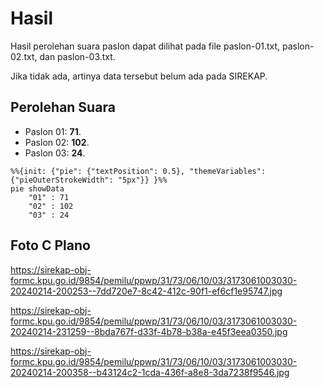 # Hasil

Hasil perolehan suara paslon dapat dilihat pada file paslon-01.txt, paslon-02.txt, dan paslon-03.txt.

Jika tidak ada, artinya data tersebut belum ada pada SIREKAP.

## Perolehan Suara

 * Paslon 01: **71**.
 * Paslon 02: **102**.
 * Paslon 03: **24**.

```mermaid
%%{init: {"pie": {"textPosition": 0.5}, "themeVariables": {"pieOuterStrokeWidth": "5px"}} }%%
pie showData
    "01" : 71
    "02" : 102
    "03" : 24
```
## Foto C Plano

https://sirekap-obj-formc.kpu.go.id/9854/pemilu/ppwp/31/73/06/10/03/3173061003030-20240214-200253--7dd720e7-8c42-412c-90f1-ef6cf1e95747.jpg

https://sirekap-obj-formc.kpu.go.id/9854/pemilu/ppwp/31/73/06/10/03/3173061003030-20240214-231259--8bda767f-d33f-4b78-b38a-e45f3eea0350.jpg

https://sirekap-obj-formc.kpu.go.id/9854/pemilu/ppwp/31/73/06/10/03/3173061003030-20240214-200358--b43124c2-1cda-436f-a8e8-3da7238f9546.jpg
